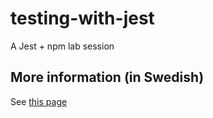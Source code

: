 # testing-with-jest
A Jest + npm lab session

## More information (in Swedish)
See [this page](http://mah-dv.github.io/courses/da344a-da355a/exercises/ex11.html)
